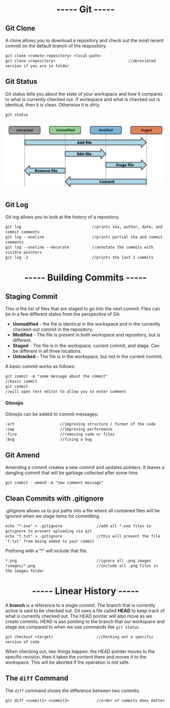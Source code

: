 <h1 align=center>----- Git -----</h1>

## Git Clone
A clone allows you to download a repository and check out the most recent commit on the default branch of the respository.

    git clone <remote-repository> <local-path>
    git clone <repository>                                //abreviated version if you are in folder
    
## Git Status
Git status tells you about the state of your workspace and how it compares to what is currently checked out. If workspace and what is checked out is identical, then it is clean. Otherwise it is dirty.

    git status

<p align=center><img src="https://github.com/mhjarvis/web-dev-notes/blob/main/images/file_states.png" width="800"></p>

## Git Log
Git log allows you to look at the history of a repository.

    git log                               //prints sha, author, date, and commit comments
    git log --oneline                     //prints partial sha and commit comments
    git log --oneline --decorate          //annotate the commits with visible pointers
    git log -2                            //prints the last 2 commits
    
<h1 align=center>----- Building Commits -----</h1>

## Staging Commit
This is the list of files that are staged to go into the next commit. Files can be in a few different states from the perspective of Git:

* **Unmodified** - the file is identical in the workspace and in the currently checked-out commit in the repository.
* **Modified** - The file is present in both workspace and repository, but is different.
* **Staged** - The file is in the workspace, current commit, and stage. Can be different in all three locations.
* **Untracked** - The file is in the workspace, but not in the current commit.
     
A basic commit works as follows:

    git commit -m "some message about the commit"                       //basic commit
    git commit                                                          //will open text editor to allow you to enter comment
    
#### Gitmojis
Gitmojis can be added to commit messages:

    :art                    //improving structure / format of the code
    :zap                    //improving performance
    :fire                   //removing code or files
    :bug                    //fixing a bug

## Git Amend
Amending a commit creates a new commit and updates pointers. It leaves a dangling commit that will be garbage collected after some time.

    git commit --amend -m "new comment message"
    
## Clean Commits with .gitignore
.gitignore allows us to put paths into a file where all contained files will be ignored when we stage items for committing.

    echo "*.exe" > .gitignore               //add all *.exe files to gitignore to prevent uploading via git
    echo "t.txt" > .gitignore               //this will prevent the file 't.txt' from being added to your commit
    
Prefixing with a "!" will include that file.

    *.png                                   //ignore all .png images
    !images/*.png                           //include all .png files in the images folder
    
<h1 align=center>----- Linear History -----</h1>

A **branch** is a reference to a single commit. The branch that is currently active is said to be checked out. Git uses a file called **HEAD** to keep track of what is currently checked out. The HEAD pointer will also move as we create commits. HEAD is aso pointing to the branch that our workspace and stage are compared to when we use commands like ```git status```.

    git checkout <target>                   //checking out a specific version of code

When checking out, two things happen: the HEAD pointer moves to the specific revision, then it takes the content there and moves it to the workspace. This will be aborted if the operation is not safe. 

## The ```diff``` Command
The ```diff``` command shows the difference between two commits. 

    git diff <commit1> <commit2>            //order of commits does matter



